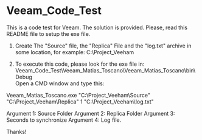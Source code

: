 # Veeam_Code_Test
This is a code test for Veeam. The solution is provided. Please, read this README file to setup the exe file.

1) Create The "Source" file, the "Replica" File and the "log.txt" archive in some location, for example: C:\Project_Veeham

2) To execute this code, please look for the exe file in: Veeam_Code_Test\Veeam_Matias_Toscano\Veeam_Matias_Toscano\bin\Debug\
Open a CMD window and type this:

Veeam_Matias_Toscano.exe "C:\Project_Veeham\Source" "C:\Project_Veeham\Replica" 1  "C:\Project_Veeham\log.txt"

Argument 1: Source Folder
Argument 2: Replica Folder
Argument 3: Seconds to synchronize
Argument 4: Log file.

Thanks!